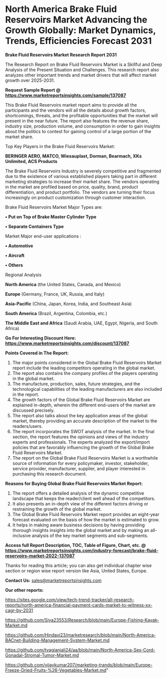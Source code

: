 # North America Brake Fluid Reservoirs Market Advancing the Growth Globally: Market Dynamics, Trends, Efficiencies Forecast 2031

<strong>Brake Fluid Reservoirs Market Research Report 2031</strong>

The Research Report on Brake Fluid Reservoirs Market is a Skillful and Deep Analysis of the Present Situation and Challenges. This research report also analyzes other important trends and market drivers that will affect market growth over 2025-2031.

<strong>Request Sample Report @ <a href=https://www.marketreportsinsights.com/sample/137087>https://www.marketreportsinsights.com/sample/137087</a></strong>

This Brake Fluid Reservoirs market report aims to provide all the participants and the vendors will all the details about growth factors, shortcomings, threats, and the profitable opportunities that the market will present in the near future. The report also features the revenue share, industry size, production volume, and consumption in order to gain insights about the politics to contest for gaining control of a large portion of the market share.

Top Key Players in the Brake Fluid Reservoirs Market:

<strong>BERINGER AERO, MATCO, Wiesauplast, Dorman, Bearmach, XKs Unlimited, ACS Products</strong>

The Brake Fluid Reservoirs Industry is severely competitive and fragmented due to the existence of various established players taking part in different marketing strategies to increase their market share. The vendors operating in the market are profiled based on price, quality, brand, product differentiation, and product portfolio. The vendors are turning their focus increasingly on product customization through customer interaction.

Brake Fluid Reservoirs Market Major Types are:

<strong>• Put on Top of Brake Master Cylinder Type

• Separate Containers Type</strong>

Market Major end-user applications :

<strong>• Automotive

• Aircraft

• Others</strong>

Regional Analysis

</u><strong><b>North America</b></strong> (the United States, Canada, and Mexico)

<strong><b>Europe </b></strong>(Germany, France, UK, Russia, and Italy)

<strong><b>Asia-Pacific</b></strong> (China, Japan, Korea, India, and Southeast Asia)

<strong><b>South America</b></strong> (Brazil, Argentina, Colombia, etc.)

<strong><b>The Middle East and Africa</b></strong> (Saudi Arabia, UAE, Egypt, Nigeria, and South Africa)

<strong>Go For Interesting Discount Here: <a href=https://www.marketreportsinsights.com/discount/137087>https://www.marketreportsinsights.com/discount/137087</a></strong>

<strong>Points Covered in The Report:</strong>
<ol>
  <li>The major points considered in the Global Brake Fluid Reservoirs Market report include the leading competitors operating in the global market.</li>
  <li>The report also contains the company profiles of the players operating in the global market.</li>
  <li>The manufacture, production, sales, future strategies, and the technological capabilities of the leading manufacturers are also included in the report.</li>
  <li>The growth factors of the Global Brake Fluid Reservoirs Market are explained in-depth, wherein the different end-users of the market are discussed precisely.</li>
  <li>The report also talks about the key application areas of the global market, thereby providing an accurate description of the market to the readers/users.</li>
  <li>The report incorporates the SWOT analysis of the market. In the final section, the report features the opinions and views of the industry experts and professionals. The experts analyzed the export/import policies that are favorably influencing the growth of the Global Brake Fluid Reservoirs Market.</li>
  <li>The report on the Global Brake Fluid Reservoirs Market is a worthwhile source of information for every policymaker, investor, stakeholder, service provider, manufacturer, supplier, and player interested in purchasing this research document.</li>
</ol>
<strong>Reasons for Buying Global Brake Fluid Reservoirs Market Report:</strong>

<ol>
  <li>The report offers a detailed analysis of the dynamic competitive landscape that keeps the reader/client well ahead of the competitors.</li>
  <li>It also presents an in-depth view of the different factors driving or restraining the growth of the global market.</li>
  <li>The Global Brake Fluid Reservoirs Market report provides an eight-year forecast evaluated on the basis of how the market is estimated to grow.</li>
  <li>It helps in making aware business decisions by having providing thorough insights insights into the global market and by making an all-inclusive analysis of the key market segments and sub-segments.</li>
</ol>
<strong>Access full Report Description, TOC, Table of Figure, Chart, etc. @ <a href=https://www.marketreportsinsights.com/industry-forecast/brake-fluid-reservoirs-market-2022-137087>https://www.marketreportsinsights.com/industry-forecast/brake-fluid-reservoirs-market-2022-137087</a></strong>


Thanks for reading this article; you can also get individual chapter wise section or region wise report version like Asia, United States, Europe.

<strong>Contact Us:</strong>
sales@marketreportsinsights.com

<strong>Our other reports:</strong>

<a href=https://sites.google.com/view/tech-trend-tracker/all-research-reports/north-america-financial-payment-cards-market-to-witness-xx-cagr-by-2031>https://sites.google.com/view/tech-trend-tracker/all-research-reports/north-america-financial-payment-cards-market-to-witness-xx-cagr-by-2031</a>

<a href=https://github.com/Siya23553/Research/blob/main/Europe-Fishing-Kayak-Market.md>https://github.com/Siya23553/Research/blob/main/Europe-Fishing-Kayak-Market.md</a>

<a href=https://github.com/Hindavi23/marketresearch/blob/main/North-America-BACnet-Building-Management-System-Market.md>https://github.com/Hindavi23/marketresearch/blob/main/North-America-BACnet-Building-Management-System-Market.md</a>

<a href=https://github.com/tyagianjali24/aa/blob/main/North-America-Sex-Cord-Gonadal-Stromal-Tumor-Market.md>https://github.com/tyagianjali24/aa/blob/main/North-America-Sex-Cord-Gonadal-Stromal-Tumor-Market.md</a>

<a href=https://github.com/vijaykumar207/marketing-trands/blob/main/Europe-Freeze-Dried-Fruits-%26-Vegetables-Market.md>https://github.com/vijaykumar207/marketing-trands/blob/main/Europe-Freeze-Dried-Fruits-%26-Vegetables-Market.md</a>"
